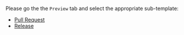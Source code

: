 Please go the the `Preview` tab and select the appropriate sub-template:

* [Pull Request](?expand=1&template=merge_request.md)
* [Release](?expand=1&template=release.md)